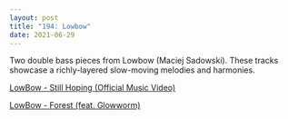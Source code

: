```yaml
---
layout: post  
title: "194: Lowbow"  
date: 2021-06-29  
---
```


Two double bass pieces from Lowbow (Maciej Sadowski). These tracks showcase a richly-layered slow-moving melodies and harmonies.

[LowBow - Still Hoping (Official Music Video)](https://youtu.be/ZNARsJcCUjI)

[LowBow - Forest (feat. Glowworm)](https://youtu.be/g9bSHtrFcl8)
